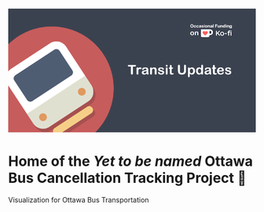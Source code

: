 ![](https://github.com/Citizen-Group/ottawa-bus-cancellations/blob/main/static/assets/img/BuSplash.png)

# Home of the *Yet to be named* Ottawa Bus Cancellation Tracking Project 🚌
Visualization for Ottawa Bus Transportation
